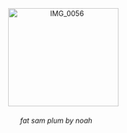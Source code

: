 <div align=center>

<img width="221" height="197" alt="IMG_0056" src="https://github.com/user-attachments/assets/5ae93e86-6b26-4259-bfed-83d14de6bae7" />






<br>

<h6> fat sam plum by noah &nbsp;&nbsp;&nbsp;&nbsp;&nbsp;&nbsp;</h6>
</div>
